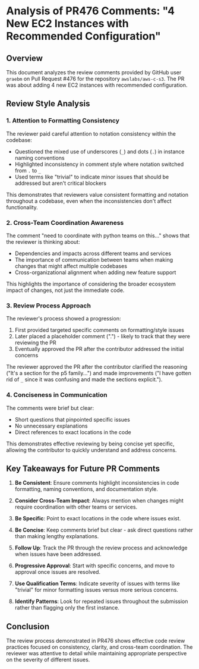 # Analysis of PR476 Comments: "4 New EC2 Instances with Recommended Configuration"

## Overview
This document analyzes the review comments provided by GitHub user `graebm` on Pull Request #476 for the repository `awslabs/aws-c-s3`. The PR was about adding 4 new EC2 instances with recommended configuration.

## Review Style Analysis

### 1. Attention to Formatting Consistency

The reviewer paid careful attention to notation consistency within the codebase:

- Questioned the mixed use of underscores (`_`) and dots (`.`) in instance naming conventions
- Highlighted inconsistency in comment style where notation switched from `.` to `_` 
- Used terms like "trivial" to indicate minor issues that should be addressed but aren't critical blockers

This demonstrates that reviewers value consistent formatting and notation throughout a codebase, even when the inconsistencies don't affect functionality.

### 2. Cross-Team Coordination Awareness

The comment "need to coordinate with python teams on this..." shows that the reviewer is thinking about:

- Dependencies and impacts across different teams and services
- The importance of communication between teams when making changes that might affect multiple codebases
- Cross-organizational alignment when adding new feature support

This highlights the importance of considering the broader ecosystem impact of changes, not just the immediate code.

### 3. Review Process Approach

The reviewer's process showed a progression:
1. First provided targeted specific comments on formatting/style issues
2. Later placed a placeholder comment (".") - likely to track that they were reviewing the PR
3. Eventually approved the PR after the contributor addressed the initial concerns

The reviewer approved the PR after the contributor clarified the reasoning ("It's a section for the p5 family...") and made improvements ("I have gotten rid of `_` since it was confusing and made the sections explicit.").

### 4. Conciseness in Communication

The comments were brief but clear:
- Short questions that pinpointed specific issues
- No unnecessary explanations
- Direct references to exact locations in the code

This demonstrates effective reviewing by being concise yet specific, allowing the contributor to quickly understand and address concerns.

## Key Takeaways for Future PR Comments

1. **Be Consistent**: Ensure comments highlight inconsistencies in code formatting, naming conventions, and documentation style.

2. **Consider Cross-Team Impact**: Always mention when changes might require coordination with other teams or services.

3. **Be Specific**: Point to exact locations in the code where issues exist.

4. **Be Concise**: Keep comments brief but clear - ask direct questions rather than making lengthy explanations.

5. **Follow Up**: Track the PR through the review process and acknowledge when issues have been addressed.

6. **Progressive Approval**: Start with specific concerns, and move to approval once issues are resolved.

7. **Use Qualification Terms**: Indicate severity of issues with terms like "trivial" for minor formatting issues versus more serious concerns.

8. **Identify Patterns**: Look for repeated issues throughout the submission rather than flagging only the first instance.

## Conclusion

The review process demonstrated in PR476 shows effective code review practices focused on consistency, clarity, and cross-team coordination. The reviewer was attentive to detail while maintaining appropriate perspective on the severity of different issues.